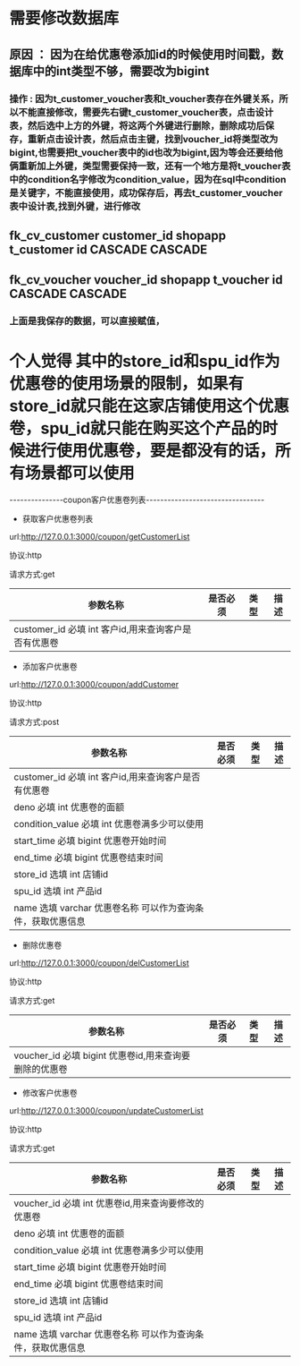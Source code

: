 # 需要修改数据库
## 原因 ： 因为在给优惠卷添加id的时候使用时间戳，数据库中的int类型不够，需要改为bigint
### 操作 : 因为t_customer_voucher表和t_voucher表存在外键关系，所以不能直接修改，需要先右键t_customer_voucher表，点击设计表，然后选中上方的外键，将这两个外键进行删除，删除成功后保存，重新点击设计表，然后点击主键，找到voucher_id将类型改为bigint,也需要把t_voucher表中的id也改为bigint,因为等会还要给他俩重新加上外键，类型需要保持一致，还有一个地方是将t_voucher表中的condition名字修改为condition_value，因为在sql中condition是关键字，不能直接使用，成功保存后，再去t_customer_voucher表中设计表,找到外键，进行修改

## fk_cv_customer    customer_id   shopapp   t_customer    id    CASCADE   CASCADE
## fk_cv_voucher      voucher_id    shopapp    t_voucher    id   CASCADE   CASCADE

### 上面是我保存的数据，可以直接赋值，

# 个人觉得 其中的store_id和spu_id作为优惠卷的使用场景的限制，如果有store_id就只能在这家店铺使用这个优惠卷，spu_id就只能在购买这个产品的时候进行使用优惠卷，要是都没有的话，所有场景都可以使用




---------------coupon客户优惠卷列表---------------------------------


- 获取客户优惠卷列表

url:http://127.0.0.1:3000/coupon/getCustomerList

 协议:http

 请求方式:get

|参数名称|是否必须|类型|描述|
|---|---|---|---|
|customer_id    必填    int    客户id,用来查询客户是否有优惠卷|



- 添加客户优惠卷

url:http://127.0.0.1:3000/coupon/addCustomer

 协议:http

 请求方式:post

|参数名称|是否必须|类型|描述|
|---|---|---|---|
|customer_id    必填    int    客户id,用来查询客户是否有优惠卷|
|deno           必填    int       优惠卷的面额|
|condition_value 必填   int       优惠卷满多少可以使用|
|start_time      必填   bigint    优惠卷开始时间|
|end_time        必填   bigint    优惠卷结束时间|
|store_id        选填   int       店铺id|
|spu_id          选填   int       产品id|
|name            选填   varchar   优惠卷名称  可以作为查询条件，获取优惠信息|








- 删除优惠卷

url:http://127.0.0.1:3000/coupon/delCustomerList

 协议:http

 请求方式:get

|参数名称|是否必须|类型|描述|
|---|---|---|---|
|voucher_id    必填    bigint    优惠卷id,用来查询要删除的优惠卷|



- 修改客户优惠卷

url:http://127.0.0.1:3000/coupon/updateCustomerList

 协议:http

 请求方式:get

|参数名称|是否必须|类型|描述|
|---|---|---|---|
|voucher_id    必填    int       优惠卷id,用来查询要修改的优惠卷|
|deno           必填    int       优惠卷的面额|
|condition_value 必填   int       优惠卷满多少可以使用|
|start_time      必填   bigint    优惠卷开始时间|
|end_time        必填   bigint    优惠卷结束时间|
|store_id        选填   int       店铺id|
|spu_id          选填   int       产品id|
|name            选填   varchar   优惠卷名称  可以作为查询条件，获取优惠信息|